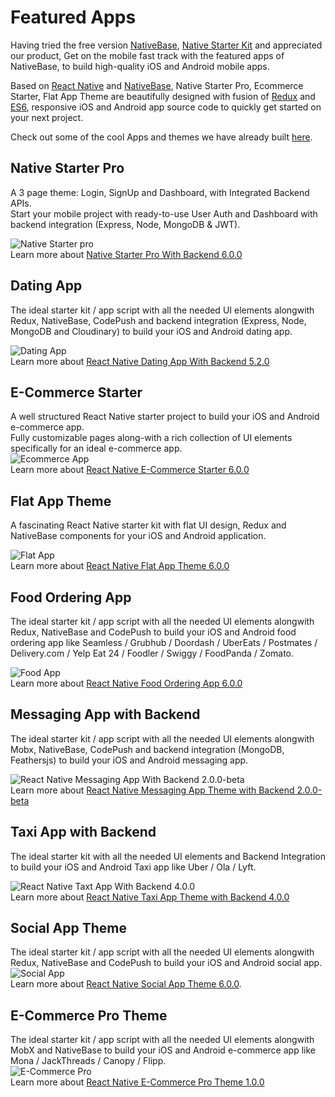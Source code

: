 # Featured Apps

Having tried the free version [NativeBase](https://nativebase.io/), [Native Starter Kit](https://github.com/start-react/native-starter-kit) and appreciated our product,
Get on the mobile fast track with the featured apps of NativeBase, to build high-quality iOS and Android mobile apps.<br />

Based on [React Native](https://facebook.github.io/react-native/) and [NativeBase](https://nativebase.io/), Native Starter Pro, Ecommerce Starter, Flat App Theme are beautifully designed with fusion of [Redux](https://github.com/reactjs/react-redux) and [ES6](http://es6-features.org/#Constants), responsive iOS and Android app source code to quickly get started on your next project. <br />

Check out some of the cool Apps and themes we have already built [here](https://market.nativebase.io/). <br />

##  Native Starter Pro
A 3 page theme: Login, SignUp and Dashboard, with Integrated Backend APIs. <br />
Start your mobile project with ready-to-use User Auth and Dashboard with backend integration (Express, Node, MongoDB & JWT). <br />

![Native Starter pro](https://market.nativebase.io/uploads/user/2016/11/30/43/44/xQrkcafIbrfAEJUx.gif) <br />
Learn more about [Native Starter Pro With Backend 6.0.0](https://market.nativebase.io/view/native-starter-pro-with-backend)<br />

## Dating App
The ideal starter kit / app script with all the needed UI elements alongwith Redux, NativeBase, CodePush and backend integration (Express, Node, MongoDB and Cloudinary) to build your iOS and Android dating app.

![Dating App](https://market.nativebase.io/uploads/user/2017/01/04/34/01/B3mfoJVT7R0VNNpY.gif) <br />
Learn more about [React Native Dating App With Backend 5.2.0](https://market.nativebase.io/view/react-native-dating-app-with-backend)

## E-Commerce Starter
A well structured React Native starter project to build your iOS and Android e-commerce app. <br />
Fully customizable pages along-with a rich collection of UI elements specifically for an ideal e-commerce app. <br />
 ![Ecommerce App](https://market.nativebase.io/uploads/user/2016/12/01/47/07/RLleZfo88Rq5TMoh.gif) <br />
 Learn more about [React Native E-Commerce Starter 6.0.0](https://market.nativebase.io/view/react-native-e-commerce-starter)

## Flat App Theme
A fascinating React Native starter kit with flat UI design, Redux and NativeBase components for your iOS and Android application. <br />

  ![Flat App](https://market.nativebase.io/uploads/user/2016/12/01/23/31/RtRoqmKAnW2cnUd7.gif) <br />
  Learn more about [React Native Flat App Theme 6.0.0](https://market.nativebase.io/view/react-native-flat-app-theme)

## Food Ordering App
The ideal starter kit / app script with all the needed UI elements alongwith Redux, NativeBase and CodePush to build your iOS and Android food ordering app like Seamless / Grubhub / Doordash / UberEats / Postmates / Delivery.com / Yelp Eat 24 / Foodler / Swiggy / FoodPanda / Zomato. <br />

  ![Food App](https://market.nativebase.io/uploads/user/2017/02/08/51/58/sJwsA341BNJ1owK5.gif) <br />
  Learn more about [React Native Food Ordering App 6.0.0](https://market.nativebase.io/view/react-native-food-ordering-app)

## Messaging App with Backend
The ideal starter kit / app script with all the needed UI elements alongwith Mobx, NativeBase, CodePush and backend integration (MongoDB, Feathersjs) to build your iOS and Android messaging app.<br />

  ![React Native Messaging App With Backend 2.0.0-beta](https://market.nativebase.io/uploads/user/2017/02/08/06/12/ZWJLHZo3lxYKzqOq.gif) <br />
  Learn more about [React Native Messaging App Theme with Backend 2.0.0-beta](https://market.nativebase.io/view/react-native-messaging-app-with-backend)

## Taxi App with Backend
The ideal starter kit with all the needed UI elements and Backend Integration to build your iOS and Android Taxi app like Uber / Ola / Lyft. <br />

  ![React Native Taxt App With Backend 4.0.0](https://market.nativebase.io/uploads/user/2016/12/27/46/39/MFZhXig5SsmyeSWL.gif) <br />
  Learn more about [React Native Taxi App Theme with Backend 4.0.0](https://market.nativebase.io/view/react-native-taxi-app-with-backend)

## Social App Theme
The ideal starter kit / app script with all the needed UI elements alongwith Redux, NativeBase and CodePush to build your iOS and Android social app. <br />
 ![Social App](https://market.nativebase.io/uploads/user/2016/12/26/06/54/3OtvwCt9QRMmpbL2.gif) <br />
 Learn more about [React Native Social App Theme 6.0.0](https://market.nativebase.io/view/react-native-social-app-theme). <br />

## E-Commerce Pro Theme
The ideal starter kit / app script with all the needed UI elements alongwith MobX and NativeBase to build your iOS and Android e-commerce app like Mona / JackThreads / Canopy / Flipp. <br />
 ![E-Commerce Pro](https://market.nativebase.io/uploads/user/2017/03/31/26/02/dk8SVkEOpDg0qLjT.gif) <br />
 Learn more about [React Native E-Commerce Pro Theme 1.0.0](https://market.nativebase.io/view/react-native-e-commerce-pro-theme)
